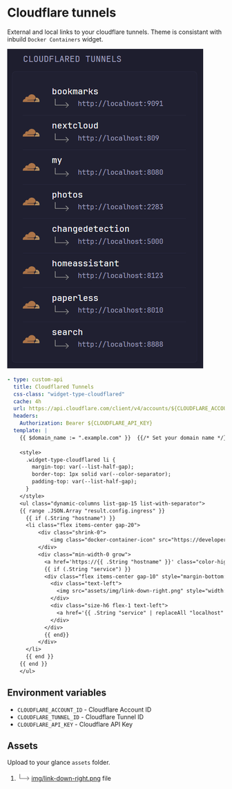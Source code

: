 # Cloudflare tunnels
External and local links to your cloudflare tunnels. Theme is consistant with inbuild `Docker Containers` widget.

<img src="preview.png">

```yaml
- type: custom-api
  title: Cloudflared Tunnels
  css-class: "widget-type-cloudflared"
  cache: 4h
  url: https://api.cloudflare.com/client/v4/accounts/${CLOUDFLARE_ACCOUNT_ID}/cfd_tunnel/${CLOUDFLARE_TUNNEL_ID}/configurations
  headers:
    Authorization: Bearer ${CLOUDFLARE_API_KEY}
  template: |
    {{ $domain_name := ".example.com" }}  {{/* Set your domain name */}}

    <style>
      .widget-type-cloudflared li {
        margin-top: var(--list-half-gap); 
        border-top: 1px solid var(--color-separator);
        padding-top: var(--list-half-gap);
      }
    </style>
    <ul class="dynamic-columns list-gap-15 list-with-separator">
    {{ range .JSON.Array "result.config.ingress" }}
      {{ if (.String "hostname") }}
      <li class="flex items-center gap-20">
          <div class="shrink-0">
              <img class="docker-container-icon" src="https://developers.cloudflare.com/logo.svg" alt="" loading="lazy">
          </div>
          <div class="min-width-0 grow">
            <a href='https://{{ .String "hostname" }}' class="color-highlight size-title-dynamic block text-truncate" target="_blank" rel="noreferrer">{{ .String "hostname" | trimSuffix $domain_name }}</a>
            {{ if (.String "service") }}
            <div class="flex items-center gap-10" style="margin-bottom: 5px">
              <div class="text-left">
                <img src="assets/img/link-down-right.png" style="width: auto; height: 20px; margin-left: 0px; margin-top: -4px;">
              </div>
              <div class="size-h6 flex-1 text-left">
                <a href='{{ .String "service" | replaceAll "localhost" "192.168.0.150" }}' target="_blank" rel="noreferrer">{{ .String "service" }}</a>
              </div>
            </div>
            {{ end}}
          </div>
      </li>
      {{ end }}
    {{ end }}
    </ul>
```

## Environment variables
- `CLOUDFLARE_ACCOUNT_ID` - Cloudflare Account ID
- `CLOUDFLARE_TUNNEL_ID` - Cloudflare Tunnel ID
- `CLOUDFLARE_API_KEY` - Cloudflare API Key

## Assets
Upload to your glance `assets` folder.

1. <a href="link-down-right.png"><img src="link-down-right.png" width="auto" height="20px" />img/link-down-right.png</a> file
